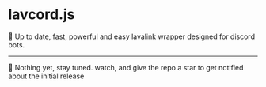 # lavcord.js
🚀 Up to date, fast, powerful and easy lavalink wrapper designed for discord bots.


----

🎉 Nothing yet, stay tuned. watch, and give the repo a star to get notified about the initial release

